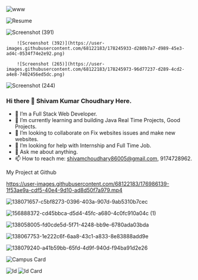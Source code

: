 ![www](https://user-images.githubusercontent.com/68122183/138043360-14f07443-e62e-4768-a0b8-bd7efb100d25.png)

![Resume](https://user-images.githubusercontent.com/68122183/178243635-abebfb73-2b3b-4ea0-9b11-2fe4272d02b6.png)

![Screenshot (391)](https://user-images.githubusercontent.com/68122183/178244772-c77d05cc-e9e9-4edf-9bf0-30baa16902be.png)

        ![Screenshot (392)](https://user-images.githubusercontent.com/68122183/178245933-d280b7a7-d989-45e3-ad4c-0534f74e2e92.png)

        ![Screenshot (265)](https://user-images.githubusercontent.com/68122183/178245973-96d77237-d289-4cd2-a4e8-7402456ed5dc.png)
        
![Screenshot (244)](https://user-images.githubusercontent.com/68122183/178245988-c498713d-1dda-402f-8048-b0170308168e.png)

###           Hi there 👋 Shivam Kumar Choudhary Here.

- 🔭 I’m a Full Stack Web Developer.
- 🌱 I’m currently learning and building Java Real Time Projects, Good Projects.
- 👯 I’m looking to collaborate on Fix websites issues and make new websites.
- 🤔 I’m looking for help with Internship and Full Time Job.
- 💬 Ask me about anything.
- 📫 How to reach me: shivamchoudhary86005@gmail.com, 9174728962.
       
My Project at Github


https://user-images.githubusercontent.com/68122183/176986139-1f53ae9a-cdf5-40e4-9d10-ad8d50f7a979.mp4

![138071657-c5bf8273-0396-403a-907d-9ab5310b7cec](https://user-images.githubusercontent.com/68122183/176158618-c9bc450a-61d9-433e-8c55-d6a2b3c83626.gif)

![156888372-cd45bbca-d5d4-45fc-a680-4c0fc910a04c (1)](https://user-images.githubusercontent.com/68122183/176157491-5b05a4e9-fac7-47c1-85fa-1f1e655d1ceb.gif)

![138058005-fd0cde5d-5f71-4248-bb9e-6780ada03bda](https://user-images.githubusercontent.com/68122183/176157478-adb2978a-f49b-4364-8273-b21dc14b2e0d.gif)

![138067753-1e222c6f-6aa8-43c1-a833-8e83888add9e](https://user-images.githubusercontent.com/68122183/176157460-90ac554a-5b88-45a2-a0c0-32f9402f3dc6.gif)

![138079240-a41b59bb-65fd-4d9f-940d-f94ba91d2e26](https://user-images.githubusercontent.com/68122183/176157741-04427855-d1ff-48c4-a1b4-69edd00363b4.gif)

![Campus Card](https://user-images.githubusercontent.com/68122183/176984749-dd5787f1-25d7-4838-827e-2b39177c317f.jpg)

![Id ](https://user-images.githubusercontent.com/68122183/176984761-16727ca5-e3c9-4530-9864-68262567489c.jpg)
![Id Card](https://user-images.githubusercontent.com/68122183/176984766-9e7ae71b-322d-4423-9f84-5f6518a0226a.jpg)

